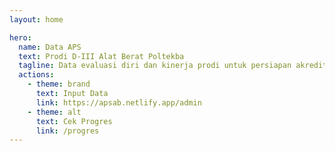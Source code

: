 ```yaml
---
layout: home

hero:
  name: Data APS
  text: Prodi D-III Alat Berat Poltekba
  tagline: Data evaluasi diri dan kinerja prodi untuk persiapan akreditasi tahun 2025
  actions:
    - theme: brand
      text: Input Data
      link: https://apsab.netlify.app/admin
    - theme: alt
      text: Cek Progres
      link: /progres
---
```

